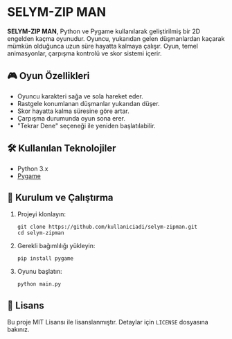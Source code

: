   <h1>SELYM-ZIP MAN</h1>
  <p><strong>SELYM-ZIP MAN</strong>, Python ve Pygame kullanılarak geliştirilmiş bir 2D engelden kaçma oyunudur. Oyuncu, yukarıdan gelen düşmanlardan kaçarak mümkün olduğunca uzun süre hayatta kalmaya çalışır. Oyun, temel animasyonlar, çarpışma kontrolü ve skor sistemi içerir.</p>

  <h2>🎮 Oyun Özellikleri</h2>
  <ul>
    <li>Oyuncu karakteri sağa ve sola hareket eder.</li>
    <li>Rastgele konumlanan düşmanlar yukarıdan düşer.</li>
    <li>Skor hayatta kalma süresine göre artar.</li>
    <li>Çarpışma durumunda oyun sona erer.</li>
    <li>"Tekrar Dene" seçeneği ile yeniden başlatılabilir.</li>
  </ul>

  <h2>🛠 Kullanılan Teknolojiler</h2>
  <ul>
    <li>Python 3.x</li>
    <li><a href="https://www.pygame.org/" target="_blank">Pygame</a></li>
  </ul>

  <h2>🚀 Kurulum ve Çalıştırma</h2>
  <ol>
    <li>Projeyi klonlayın:</li>
    <pre><code>git clone https://github.com/kullaniciadi/selym-zipman.git
cd selym-zipman</code></pre>
    <li>Gerekli bağımlılığı yükleyin:</li>
    <pre><code>pip install pygame</code></pre>
    <li>Oyunu başlatın:</li>
    <pre><code>python main.py</code></pre>
  </ol>

  <h2>📄 Lisans</h2>
  <p>Bu proje MIT Lisansı ile lisanslanmıştır. Detaylar için <code>LICENSE</code> dosyasına bakınız.</p>

</body>
</html>
